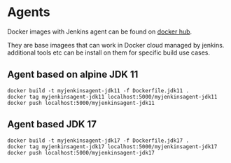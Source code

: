 # Agents

Docker images with Jenkins agent can be found on [docker hub](https://hub.docker.com/r/jenkins/agent).

They are base imagees that can work in Docker cloud managed by jenkins. additional tools etc can be install on them for specific build use cases.

## Agent based on alpine JDK 11

``` shell
docker build -t myjenkinsagent-jdk11 -f Dockerfile.jdk11 .
docker tag myjenkinsagent-jdk11 localhost:5000/myjenkinsagent-jdk11
docker push localhost:5000/myjenkinsagent-jdk11
```

## Agent based JDK 17

``` shell
docker build -t myjenkinsagent-jdk17 -f Dockerfile.jdk17 .
docker tag myjenkinsagent-jdk17 localhost:5000/myjenkinsagent-jdk17
docker push localhost:5000/myjenkinsagent-jdk17
```
